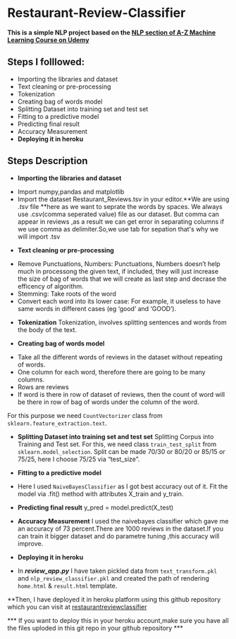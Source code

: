 # Restaurant-Review-Classifier

**This is a simple NLP project based on the
[NLP section of A-Z Machine Learning Course on Udemy](https://www.udemy.com/course/machinelearning/learn)**

## Steps I folllowed:
* Importing the libraries and dataset
* Text cleaning or pre-processing
* Tokenization
* Creating bag of words model
* Splitting Dataset into training set and test set
* Fitting to a predictive model
* Predicting final result
* Accuracy Measurement
* **Deploying it in heroku**

## Steps Description

* **Importing the libraries and dataset**
- Import numpy,pandas and matplotlib
- Import the dataset Restaurant_Reviews.tsv in your editor.**We  are using _.tsv_ file **here as we want to seprate the words by spaces. 
 We always use .csv(comma seperated value) file as our dataset. But comma can appear in reviews ,as a result we can get error in
 separating columns if we use comma as delimiter.So,we use tab for sepation that's why we will import .tsv
 
* **Text cleaning or pre-processing**
- Remove Punctuations, Numbers: Punctuations, Numbers doesn’t help much in processong the given text, if included, they will just 
 increase the size of bag of words that we will create as last step and decrase the efficency of algorithm.
- Stemming: Take roots of the word
- Convert each word into its lower case: For example, it useless to have same words in different cases (eg ‘good’ and ‘GOOD’).

* **Tokenization**
 Tokenization, involves splitting sentences and words from the body of the text.
 
* **Creating bag of words model** 
- Take all the different words of reviews in the dataset without repeating of words.
- One column for each word, therefore there are going to be many columns.
- Rows are reviews
- If word is there in row of dataset of reviews, then the count of word will be there in row of bag of words under the column of the word.

For this purpose we need `CountVectorizer` class from `sklearn.feature_extraction.text`.

* **Splitting Dataset into training set and test set**
 Splitting Corpus into Training and Test set. For this, we need class `train_test_split` from `sklearn.model_selection`. Split can be
 made 70/30 or 80/20 or 85/15 or 75/25, here I choose 75/25 via “test_size”.
 
* **Fitting to a predictive model**
 - Here I used `NaiveBayesClassifier` as I got best accuracy out of it.
 Fit the model via .fit() method with attributes X_train and y_train.

* **Predicting final result**
 y_pred = model.predict(X_test) 

* **Accuracy Measurement**
I used the naivebayes classifier which gave me an accuracy of 73 percent.There are 1000 reviews in the dataset.If you can train it 
bigger dataset and do parametre tuning ,this accuracy will improve.

* **Deploying it in heroku**
-  In **_review_app.py_** I have taken pickled data from `text_transform.pkl` and `nlp_review_classifier.pkl` 
and created the path of rendering `home.html` & `result.html` template.

**Then, I have deployed it in heroku platform using this github repository which you can visit at
[restaurantreviewclassifier](https://restaurantrreviewclassifier.herokuapp.com/)

*** If you want to deploy this in your heroku account,make sure you have all the files uploded in this git repo in your
github repository ***




 
 
 

